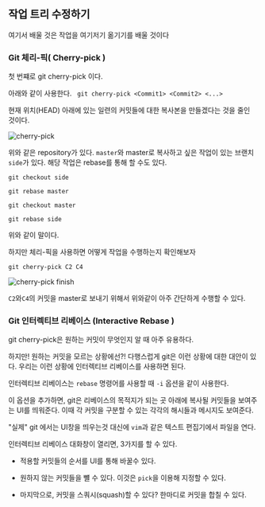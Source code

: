 ## 작업 트리 수정하기

여기서 배울 것은 작업을 여기저기 옮기기를 배울 것이다

### Git 체리-픽( Cherry-pick )

첫 번쨰로 git cherry-pick 이다.

아래와 같이 사용한다.
` git cherry-pick <Commit1> <Commit2> <...>`

현재 위치(HEAD) 아래에 있는 일련의 커밋들에 대한 복사본을 만들겠다는 것을 줄인 것이다.

![cherry-pick](https://user-images.githubusercontent.com/52366178/92064349-4edc4a00-edd8-11ea-9394-6a20e4b0a46a.JPG)

위와 같은 repository가 있다. `master`와 master로 복사하고 싶은 작업이 있는 브랜치 `side`가 있다.
해당 작업은 rebase를 통해 할 수도 있다.

```
git checkout side

git rebase master

git checkout master

git rebase side
```

위와 같이 말이다.

하지만 체리-픽을 사용하면 어떻게 작업을 수행하는지 확인해보자

`git cherry-pick C2 C4`

![cherry-pick finish](https://user-images.githubusercontent.com/52366178/92064351-500d7700-edd8-11ea-823b-c93f6ce17bd0.JPG)

`C2`와`C4`의 커밋을 master로 보내기 위해서 위와같이 아주 간단하게 수행할 수 있다.

### Git 인터렉티브 리베이스 (Interactive Rebase )

git cherry-pick은 원하는 커밋이 무엇인지 알 때 아주 유용하다.

하지만! 원하는 커밋을 모르는 상황에선?! 다행스럽게 git은 이런 상황에 대한 대안이 있다.
우리는 이런 상황에 인터렉티브 리베이스를 사용하면 된다.

인터렉티브 리베이스는 `rebase` 명령어를 사용할 때 `-i` 옵션을 같이 사용한다.

이 옵션을 추가하면, git은 리베이스의 목적지가 되는 곳 아래에 복사될 커밋들을 보여주는 UI를 띄워준다.
이때 각 커밋을 구분할 수 있는 각각의 해시들과 메시지도 보여준다.

"실제" git 에서는 UI창을 띄우는것 대신에 `vim`과 같은 텍스트 편집기에서 파일을 연다.

인터렉티브 리베이스 대화창이 열리면, 3가지를 할 수 있다.

- 적용할 커밋들의 순서를 UI를 통해 바꿀수 있다.

- 원하지 않는 커밋들을 뺼 수 있다. 이것은 `pick`을 이용해 지정할 수 있다.

* 마지막으로, 커밋을 스쿼시(squash)할 수 있다? 한마디로 커밋을 합칠 수 있다.
